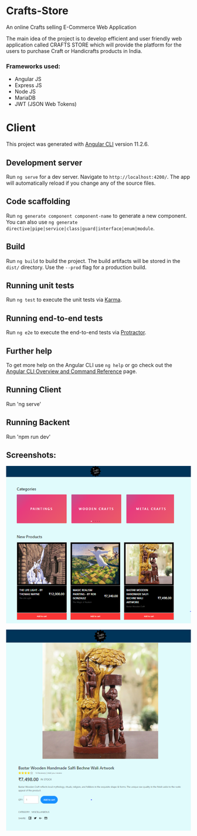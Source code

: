 # Crafts-Store
An online Crafts selling E-Commerce Web Application

The main idea of the project is to develop efficient and user friendly web application called CRAFTS STORE which will provide the platform for the users to purchase Craft or Handicrafts products in India.

### Frameworks used:
* Angular JS
* Express JS
* Node JS
* MariaDB
* JWT (JSON Web Tokens)

# Client

This project was generated with [Angular CLI](https://github.com/angular/angular-cli) version 11.2.6.

## Development server

Run `ng serve` for a dev server. Navigate to `http://localhost:4200/`. The app will automatically reload if you change any of the source files.

## Code scaffolding

Run `ng generate component component-name` to generate a new component. You can also use `ng generate directive|pipe|service|class|guard|interface|enum|module`.

## Build

Run `ng build` to build the project. The build artifacts will be stored in the `dist/` directory. Use the `--prod` flag for a production build.

## Running unit tests

Run `ng test` to execute the unit tests via [Karma](https://karma-runner.github.io).

## Running end-to-end tests

Run `ng e2e` to execute the end-to-end tests via [Protractor](http://www.protractortest.org/).

## Further help

To get more help on the Angular CLI use `ng help` or go check out the [Angular CLI Overview and Command Reference](https://angular.io/cli) page.

## Running Client
Run 'ng serve'

## Running Backent
Run 'npm run dev'


## Screenshots:
![image](images/HomePageGood.PNG)

![image](images/ProductDetails.PNG)
